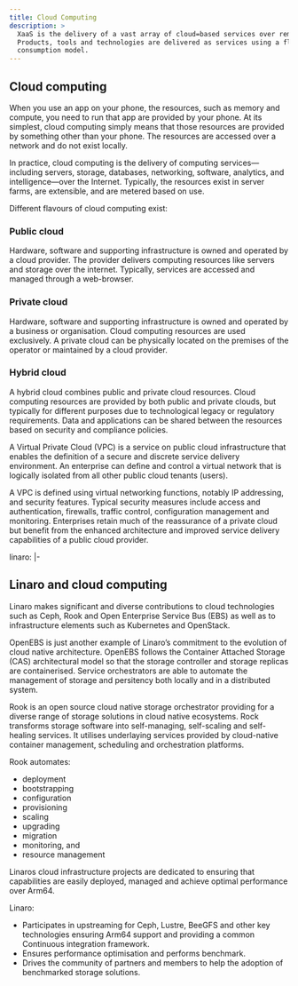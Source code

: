 ```yaml
---
title: Cloud Computing
description: >
  XaaS is the delivery of a vast array of cloud=based services over remote access.
  Products, tools and technologies are delivered as services using a flexible
  consumption model.
---
```


## Cloud computing

When you use an app on your phone, the resources, such as memory and compute, you need to run that app are provided by your phone. At its simplest, cloud computing simply means that those resources are provided by something other than your phone. The resources are accessed over a network and do not exist locally.

In practice, cloud computing is the delivery of computing services—including servers, storage, databases, networking, software, analytics, and intelligence—over the Internet. Typically, the resources exist in server farms, are extensible, and are metered based on use.

Different flavours of cloud computing exist:

### Public cloud

Hardware, software and supporting infrastructure is owned and operated by a cloud provider. The provider delivers computing resources like servers and storage over the internet. Typically, services are accessed and managed through a web-browser.

### Private cloud

Hardware, software and supporting infrastructure is owned and operated by a business or organisation. Cloud computing resources are used exclusively. A private cloud can be physically located on the premises of the operator or maintained by a cloud provider.

### Hybrid cloud

A hybrid cloud combines public and private cloud resources. Cloud computing resources are provided by both public and private clouds, but typically for different purposes due to technological legacy or regulatory requirements. Data and applications can be shared between the resources based on security and compliance policies.

A Virtual Private Cloud (VPC) is a service on public cloud infrastructure that enables the definition of a secure and discrete service delivery environment. An enterprise can define and control a virtual network that is logically isolated from all other public cloud tenants (users).

A VPC is defined using virtual networking functions, notably IP addressing, and security features. Typical security measures include access and authentication, firewalls, traffic control, configuration management and monitoring. Enterprises retain much of the reassurance of a private cloud but benefit from the enhanced architecture and improved service delivery capabilities of a public cloud provider.

linaro: |-

## Linaro and cloud computing

Linaro makes significant and diverse contributions to cloud technologies such as Ceph, Rook and Open Enterprise Service Bus (EBS) as well as to infrastructure elements such as Kubernetes and OpenStack.

OpenEBS is just another example of Linaro’s commitment to the evolution of cloud native architecture. OpenEBS follows the Container Attached Storage (CAS) architectural model so that the storage controller and storage replicas are containerised. Service orchestrators are able to automate the management of storage and persitency both locally and in a distributed system.

Rook is an open source cloud native storage orchestrator providing for a diverse range of storage solutions in cloud native ecosystems. Rock transforms storage software into self-managing, self-scaling and self-healing services. It utilises underlaying services provided by cloud-native container management, scheduling and orchestration platforms.

Rook automates:

- deployment
- bootstrapping
- configuration
- provisioning
- scaling
- upgrading
- migration
- monitoring, and
- resource management

Linaros cloud infrastructure projects are dedicated to ensuring that capabilities are easily deployed, managed and achieve optimal performance over Arm64.

Linaro:

- Participates in upstreaming for Ceph, Lustre, BeeGFS and other key technologies ensuring Arm64 support and providing a common Continuous integration framework.
- Ensures performance optimisation and performs benchmark.
- Drives the community of partners and members to help the adoption of benchmarked storage solutions.

